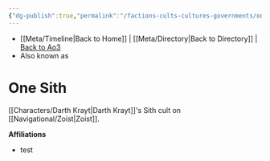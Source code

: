 ```yaml
---
{"dg-publish":true,"permalink":"/factions-cults-cultures-governments/one-sith/"}
---
```


- [[Meta/Timeline\|Back to Home]] | [[Meta/Directory\|Back to Directory]] | [Back to Ao3](https://archiveofourown.org/works/19334440/chapters/45992584)
- Also known as

# One Sith
[[Characters/Darth Krayt\|Darth Krayt]]'s Sith cult on [[Navigational/Zoist\|Zoist]].

**Affiliations** 
- test
